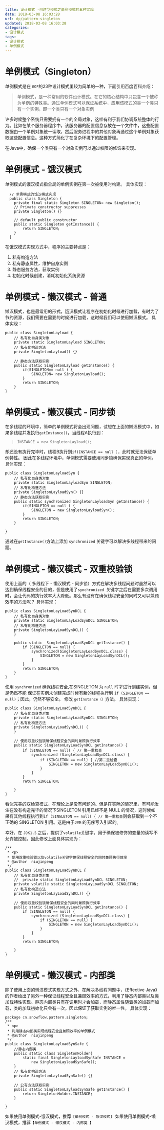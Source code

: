 ```yaml
---
title: 设计模式 -创建型模式之单例模式的五种实现
date: 2018-03-08 16:03:28
url: dp/pattern-singleton
updated: 2018-03-08 16:03:28
categories:
- 设计模式
tags:
- 设计模式
- 单例模式
---
```

# 单例模式（Singleton）

单例模式是在 `GOF`的23种设计模式里较为简单的一种，下面引用百度百科介绍：
>单例模式，是一种常用的软件设计模式。在它的核心结构中只包含一个被称为单例的特殊类。通过单例模式可以保证系统中，应用该模式的类一个类只有一个实例。即一个类只有一个对象实例

<!-- more -->

许多时候整个系统只需要拥有一个的全局对象，这样有利于我们协调系统整体的行为。比如在某个服务器程序中，该服务器的配置信息存放在一个文件中，这些配置数据由一个单例对象统一读取，然后服务进程中的其他对象再通过这个单例对象获取这些配置信息。这种方式简化了在复杂环境下的配置管理。  

在Java中，确保一个类只有一个对象实例可以通过权限的修饰来实现。
# 单例模式 - 饿汉模式
单例模式的饿汉模式指全局的单例实例在第一次被使用时构建。
具体实现：
```
  // 单例模式的饿汉模式实现
  public class Singleton {
    private final static Singleton SINGLETON= new Singleton();
    // Private constructor suppresses   
    private Singleton() {}
 
    // default public constructor
    public static Singleton getInstance() {
        return SINGLETON;
    }
  }
```
在饿汉模式实现方式中，程序的主要特点是：
1. 私有构造方法
2. 私有静态属性，维护自身实例
3. 静态服务方法，获取实例
4. 初始化时候创建，消耗初始化系统资源

# 单例模式 - 懒汉模式 - 普通

懒汉模式，也是最常用的形式，饿汉模式让程序在初始化时候进行加载，有时为了节约资源，我们需要在需要的时候进行加载，这时候我们可以使用懒汉模式。
具体实现：
```
public class SingletonLayload {	
	// 私有化自身类对象
	private static SingletonLayload SINGLETON;
	// 私有化构造方法
	private SingletonLayload() {}
	
	// 静态方法获取实例
	public static SingletonLayload getInstance() {
		if(SINGLETON== null ) {
			SINGLETON= new SingletonLayload();
		}
		return SINGLETON;
	}
}
```
# 单例模式 - 懒汉模式 - 同步锁
在多线程的环境中，简单的单例模式将会出现问题，试想在上面的懒汉模式中，如果多线程并发执行`getInstance()`，当线程A执行到：
>`INSTANCE = new SingletonLayload();`

却还没有执行完毕时，线程B执行到`if(INSTANCE == null )`，此时就无法保证单例特性。
因此在多线程环境中，单例模式需要使用同步锁确保实现真正的单例。
具体实现：
```
public class SingletonLayloadSyn {
	// 私有化自身类对象
	private static SingletonLayloadSyn SINGLETON;
	// 私有化构造方法
	private SingletonLayloadSyn() {}
	// 静态方法获取实例
	public static synchronized SingletonLayloadSyn getInstance() {
		if(SINGLETON == null ) {
			SINGLETON = new SingletonLayloadSyn();
		}
		return SINGLETON;
	}

}
```
 通过在`getInstance()`方法上添加 `synchronized` 关键字可以解决多线程带来的问题。

# 单例模式 - 懒汉模式 - 双重校验锁
使用上面的（ 多线程下 - 懒汉模式 - 同步锁）方式在解决多线程问题时虽然可以达到确保线程安全的目的，但是使用了`synchronized `关键字之后在需要多次调用时，会让代码的执行效率大大降低。那么有没有在确保线程安全的同时又可以兼顾效率的方法呢？
具体实现：

```
public class SingletonLayLoadSynDCL {
	// 私有化自身类对象
	private static SingletonLayLoadSynDCL SINGLETON;
	// 私有化构造方法
	private SingletonLayLoadSynDCL() {
	}

	public static  SingletonLayLoadSynDCL getInstance() {
		if (SINGLETON == null) {
			synchronized(SingletonLayLoadSynDCL.class) {
				SINGLETON = new SingletonLayLoadSynDCL();
			}
		}
		return SINGLETON;
	}
}
```
使用 `synchronized` 确保线程安全,在SINGLETON 为 `null` 时才进行创建实例，但是仍然不能 保证在实例未创建完成时候有新的线程执行到 `if (SINGLETON == null)`；因此，仍然不够安全。
修改 `getInstance（）`方法。
具体实现：

```
public class SingletonLayLoadSynDCL {
	// 私有化自身类对象
	private static SingletonLayLoadSynDCL SINGLETON;
	// 私有化构造方法
	private SingletonLayLoadSynDCL() {
	}
	
	// 使用双重校验锁确保线程安全的同时兼顾执行效率
	public static SingletonLayLoadSynDCL getInstance() {
		if (SINGLETON == null) { // 第一重检查
			synchronized (SingletonLayLoadSynDCL.class) {
				if (SINGLETON == null) { //第二重检查
					SINGLETON = new SingletonLayLoadSynDCL();
				}
			}
		}
		return SINGLETON;

	}
}
```
看似完美的双检查模式，在理论上是没有问题的。但是在实际的情况里，有可能发生在没有构造完毕的情况下SINGLETON 引用已经不是 NULL 的情况，这时候如果有其他线程执行到`if (SINGLETON == null) { // 第一重检查`则会获取到一个不正确的 SINGLETON 引用。这是由于`JVM` 的无序写入引起的。  

幸好，在 `JDK1.5` 之后，提供了`volatile`关键字，用于确保被修饰的变量的读写不允许被控制。因此修改上面具体实现为：
```
/**
 * <p>
 * 使用双重校验锁以及volatile关键字确保线程安全的同时兼顾执行效率
 * @author  niujinpeng
 */
public class SingletonLayLoadSynDCL {
	// 私有化自身类对象
	//	private static SingletonLayLoadSynDCL SINGLETON;
	private volatile static SingletonLayLoadSynDCL SINGLETON;
	// 私有化构造方法
	private SingletonLayLoadSynDCL() {}

	// 使用双重校验锁确保线程安全的同时兼顾执行效率
	public static SingletonLayLoadSynDCL getInstance() {
		if (SINGLETON == null) {
			synchronized (SingletonLayLoadSynDCL.class) {
				if (SINGLETON == null) {
					SINGLETON = new SingletonLayLoadSynDCL();
				}
			}
		}
		return SINGLETON;

	}
}
```

# 单例模式 - 懒汉模式 - 内部类 
除了使用上面的懒汉模式实现方式之外，在解决多线程问题中，《Effective Java》的作者给出了另外一种保证线程安全且兼顾效率的方式，利用了静态内部类以及类加载特性实现。静态内部类只有在调用时才会加载，而静态属性随着类的加载而加载，类的加载初始化只会有一次。因此保证了获取实例的唯一性。
具体实现：
```
package cn.snowflow.pattern.singleton;
/**
 * <p>
 * 利用静态内部类实现线程安全且兼顾效率的单例模式
 * @author  niujinpeng
 */
public class SingletonLayloadSynSafe {
	//静态内部类
	public static class SingletonHolder{
		static final SingletonLayloadSynSafe INSTANCE = 
			new SingletonLayloadSynSafe();
	}
	// 私有化构造方法
	private SingletonLayloadSynSafe() {}
	
	// 公有方法获取实例
	public static SingletonLayloadSynSafe getInstance() {
		return SingletonHolder.INSTANCE;
	}

}

```

如果使用单例模式-饿汉模式，推荐`【单例模式 - 饿汉模式】`
如果使用单例模式-懒汉模式，推荐`【单例模式 - 懒汉模式 - 内部类 】`